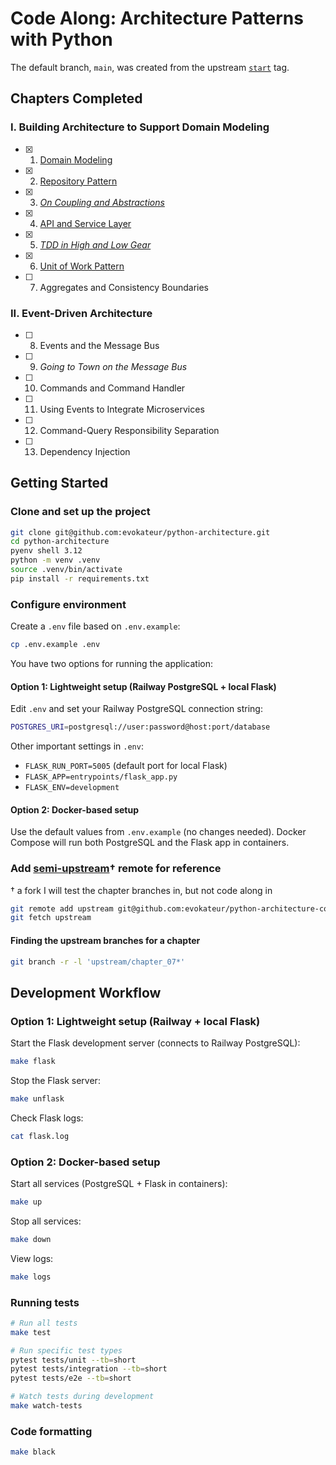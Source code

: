 # Code Along: Architecture Patterns with Python

The default branch, `main`, was created from the upstream
[`start`](https://github.com/cosmicpython/code/releases/tag/start) tag.

## Chapters Completed

### I. Building Architecture to Support Domain Modeling

- [x] 1. [Domain Modeling](https://github.com/evokateur/python-architecture/pull/1/files)

- [x] 2. [Repository Pattern](https://github.com/evokateur/python-architecture/pull/2/files)

- [x] 3. [*On Coupling and Abstractions*](https://github.com/evokateur/python-architecture/pull/3/files)

- [x] 4. [API and Service Layer](https://github.com/evokateur/python-architecture/pull/4/files)

- [x] 5. [*TDD in High and Low Gear*](https://github.com/evokateur/python-architecture/pull/5/files)

- [x] 6. [Unit of Work Pattern](https://github.com/evokateur/python-architecture/pull/10/files)

- [ ] 7. Aggregates and Consistency Boundaries

### II. Event-Driven Architecture

- [ ] 8. Events and the Message Bus

- [ ] 9. *Going to Town on the Message Bus*

- [ ] 10. Commands and Command Handler

- [ ] 11. Using Events to Integrate Microservices

- [ ] 12. Command-Query Responsibility Separation

- [ ] 13. Dependency Injection

## Getting Started

### Clone and set up the project

```sh
git clone git@github.com:evokateur/python-architecture.git
cd python-architecture
pyenv shell 3.12
python -m venv .venv
source .venv/bin/activate
pip install -r requirements.txt
```

### Configure environment

Create a `.env` file based on `.env.example`:

```sh
cp .env.example .env
```

You have two options for running the application:

#### Option 1: Lightweight setup (Railway PostgreSQL + local Flask)

Edit `.env` and set your Railway PostgreSQL connection string:

```bash
POSTGRES_URI=postgresql://user:password@host:port/database
```

Other important settings in `.env`:
- `FLASK_RUN_PORT=5005` (default port for local Flask)
- `FLASK_APP=entrypoints/flask_app.py`
- `FLASK_ENV=development`

#### Option 2: Docker-based setup

Use the default values from `.env.example` (no changes needed). Docker Compose will run both PostgreSQL and the Flask app in containers.

### Add [semi-upstream](https://github.com/evokateur/python-architecture-code)† remote for reference

† a fork I will test the chapter branches in, but not code along in

```sh
git remote add upstream git@github.com:evokateur/python-architecture-code.git
git fetch upstream
```

#### Finding the upstream branches for a chapter

```sh
git branch -r -l 'upstream/chapter_07*'
```

## Development Workflow

### Option 1: Lightweight setup (Railway + local Flask)

Start the Flask development server (connects to Railway PostgreSQL):

```sh
make flask
```

Stop the Flask server:

```sh
make unflask
```

Check Flask logs:

```sh
cat flask.log
```

### Option 2: Docker-based setup

Start all services (PostgreSQL + Flask in containers):

```sh
make up
```

Stop all services:

```sh
make down
```

View logs:

```sh
make logs
```

### Running tests

```sh
# Run all tests
make test

# Run specific test types
pytest tests/unit --tb=short
pytest tests/integration --tb=short
pytest tests/e2e --tb=short

# Watch tests during development
make watch-tests
```

### Code formatting

```sh
make black
```

